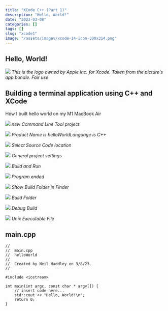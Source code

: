 ```yaml
---
title: "XCode C++ (Part 1)"
description: "Hello, World!"
date: "2023-03-08"
categories: []
tags: []
slug: "xcode1"
image: "/assets/images/xcode-14-icon-300x314.png"
---
```


## Hello, World!

![](/assets/images/xcode1/xcode-14-icon-300x314.png)
*This is the logo owned by Apple Inc. for Xcode. Taken from the picture's app bundle. Fair use*


## Building a terminal application using C++ and XCode

How I built hello world on my M1 MacBook Air

![](/assets/images/xcode1/screen-shot-2023-03-08-at-10.40.19-am-1536x891.png)
*new Command Line Tool project*

![](/assets/images/xcode1/screen-shot-2023-03-08-at-10.40.45-am-1456x1034.png)
*Product Name is helloWorldLanguage is C++*

![](/assets/images/xcode1/screen-shot-2023-03-08-at-10.41.39-am-1536x855.png)
*Select Source Code location*

![](/assets/images/xcode1/screen-shot-2023-03-08-at-10.42.12-am-1536x889.png)
*General project settings*

![](/assets/images/xcode1/screen-shot-2023-03-08-at-10.42.35-am-1536x663.png)
*Build and Run*

![](/assets/images/xcode1/screen-shot-2023-03-08-at-10.43.19-am-1536x887.png)
*Program ended*

![](/assets/images/xcode1/screen-shot-2023-03-08-at-10.43.37-am-1536x641.png)
*Show Build Folder in Finder*

![](/assets/images/xcode1/screen-shot-2023-03-08-at-10.43.51-am-1536x723.png)
*Build Folder*

![](/assets/images/xcode1/screen-shot-2023-03-08-at-10.43.59-am-1536x295.png)
*Debug Build*

![](/assets/images/xcode1/screen-shot-2023-03-08-at-10.44.18-am-1536x729.png)
*Unix Executable File*


## main.cpp

```text
//
//  main.cpp
//  helloWorld
//
//  Created by Neil Haddley on 3/8/23.
//

#include <iostream>

int main(int argc, const char * argv[]) {
    // insert code here...
    std::cout << "Hello, World!\n";
    return 0;
}
```